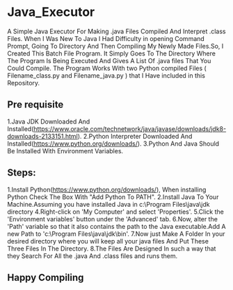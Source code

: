 # Java_Executor
A Simple Java Executor For Making .java Files Compiled And Interpret .class Files.
When I Was New To Java I Had Difficulty in opening Command Prompt, Going To Directory And Then Compiling My Newly Made Files.So, I Created This Batch File Program. It Simply Goes To The Directory Where The Program Is Being Executed And Gives A List Of .java files That You Could Compile.
The Program Works With two Python compiled Files ( Filename_class.py and Filename_java.py ) that I Have included in this Repository.

## Pre requisite
1.Java JDK Downloaded And Installed(https://www.oracle.com/technetwork/java/javase/downloads/jdk8-downloads-2133151.html).
2.Python Interpreter Downloaded And Installed(https://www.python.org/downloads/).
3.Python And Java Should Be Installed With Environment Variables.

## Steps:
1.Install Python(https://www.python.org/downloads/), When installing Python Check The Box With "Add Python To PATH".
2.Install Java To Your Machine.Assuming you have installed Java in c:\Program Files\java\jdk directory
4.Right-click on 'My Computer' and select 'Properties'.
5.Click the 'Environment variables' button under the 'Advanced' tab.
6.Now, alter the 'Path' variable so that it also contains the path to the Java executable.Add A new Path to 'c:\Program Files\java\jdk\bin'.
7.Now just Make A Folder In your desired directory where you will keep all your java files And Put These Three Files In The Directory.
8.The Files Are Designed In such a way that they Search For All the .java And .class files and runs them.

## Happy Compiling
